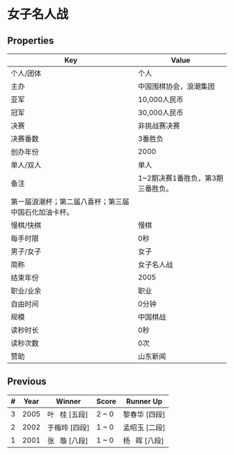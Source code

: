 # 女子名人战

## Properties

| Key | Value |
| --- | ----- |
| 个人/团体 | 个人 |
| 主办 | 中国围棋协会，浪潮集团 |
| 亚军 | 10,000人民币 |
| 冠军 | 30,000人民币 |
| 决赛 | 非挑战赛决赛 |
| 决赛番数 | 3番胜负 |
| 创办年份 | 2000 |
| 单人/双人 | 单人 |
| 备注 | 1~2期决赛1番胜负，第3期三番胜负。
第一届浪潮杯；第二届八喜杯；第三届中国石化加油卡杯。 |
| 慢棋/快棋 | 慢棋 |
| 每手时限 | 0秒 |
| 男子/女子 | 女子 |
| 简称 | 女子名人战 |
| 结束年份 | 2005 |
| 职业/业余 | 职业 |
| 自由时间 | 0分钟 |
| 规模 | 中国棋战 |
| 读秒时长 | 0秒 |
| 读秒次数 | 0次 |
| 赞助 | 山东新闻 |

## Previous

| # | Year | Winner | Score | Runner Up |
| --- | --- | --- | --- | --- |
| 3 | 2005 | 叶   桂 [五段] | 2 ~ 0 | 黎春华 [四段] |
| 2 | 2002 | 于梅玲 [四段] | 1 ~ 0 | 孟昭玉 [二段] |
| 1 | 2001 | 张   璇 [八段] | 1 ~ 0 | 杨   晖 [八段] |

